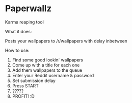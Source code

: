 # Paperwallz

Karma reaping tool

What it does:

Posts your wallpapers to /r/wallpapers with delay inbetween

How to use:

1. Find some good lookin' wallpapers
2. Come up with a title for each one
3. Add them wallpapers to the queue
4. Enter your Reddit username & password
5. Set submission delay
5. Press START
6. ?????
7. PROFIT! :D